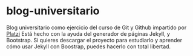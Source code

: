 # blog-universitario
Blog universitario como ejercicio del curso de Git y Github impartido por [Platzi](https://platzi.com/cursos/git-github/)
Está hecho con la ayuda del generador de páginas Jekyll, y Bootstrap.
Si quieres descargar el proyecto para estudiarlo y aprender cómo usar Jekyll con Boostrap, puedes hacerlo con total libertad.
